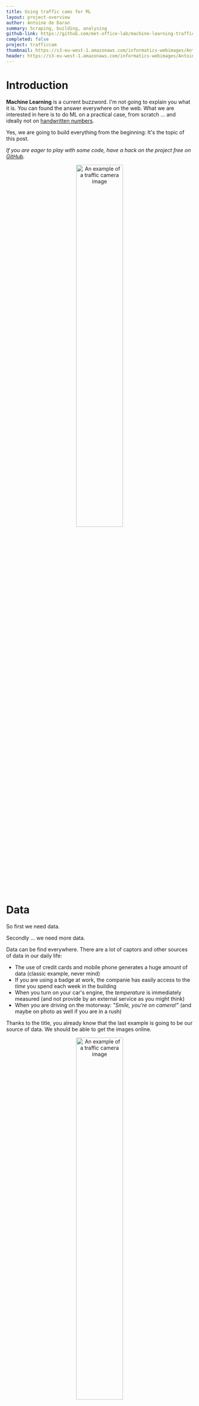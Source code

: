 ```yaml
---
title: Using traffic cams for ML
layout: project-overview
author: Antoine de Daran
summary: Scraping, building, analysing
github-link: https://github.com/met-office-lab/machine-learning-traffic-cams
completed: false
project: trafficcam
thumbnail: https://s3-eu-west-1.amazonaws.com/informatics-webimages/Antoine%27s+image/thumbnail_using-traffic-cams-to-do-ml.png
header: https://s3-eu-west-1.amazonaws.com/informatics-webimages/Antoine%27s+image/header_using-traffic-cams-to-do-ml.png
---
```


# Introduction
**Machine Learning** is a current buzzword. I'm not going to explain you what it is. You can found the answer everywhere on the web. What we are interested in here is to do ML on a practical case, from scratch ... and ideally not on [handwritten numbers](https://www.tensorflow.org/versions/r0.7/tutorials/mnist/download/index.html).

Yes, we are going to build everything from the beginning: It's the topic of this post.

*If you are eager to play with some code, have a hack on the project free on [GitHub](https://github.com/met-office-lab/machine-learning-traffic-cams).*

<p style="text-align:center"><img src="https://s3-eu-west-1.amazonaws.com/informatics-webimages/Antoine%27s+image/trafficcam.gif" alt="An example of a traffic camera image" width="50%" height="50%"></p>

# Data
So first we need data.

Secondly ... we need more data.

Data can be find everywhere. There are a lot of captors and other sources of data in our daily life:

* The use of credit cards and mobile phone generates a huge amount of data (classic example, never mind)
* If you are using a badge at work, the companie has easily access to the *time* you spend each week in the building
* When you turn on your car's engine, the *temperature* is immediately measured (and not provide by an external service as you might think)
* When you are driving on the motorway: *"Smile, you're on camera!"* (and maybe on photo as well if you are in a rush)

Thanks to the title, you already know that the last example is going to be our source of data. We should be able to get the images online.

<p style="text-align:center"><img src="https://s3-eu-west-1.amazonaws.com/informatics-webimages/Antoine%27s+image/TL-405969_2016-08-10T09-26-34.417Z.jpg" alt="An example of a traffic camera image" width="50%" height="50%"></p>
<cite><center><strong>An example of a traffic camera image</strong></center></cite>


On every images, as a human, you can easily say if it's rainy, cloudy, sunny or snowy. The luminosity and all the colours give you also information about when the image as been taken, for instance.

Basically, we want to train the machine to recognize the weather. *Snow* is the hardest weather to forecast because it's depent on small differences of pressure, temperature and heights of clouds. With images, we won't look for the sky only. To know if it's snowy, it's easier to look at the floor. The amount of white could give you the answer and caracterize the snowy weather.

### Image acquisition: How? Where? When? Looking for a good API ...
How to get the images in an automatical way? And where? It has been the first issue of this project.

After a quick walk through on [Traffic England](http://www.trafficengland.com/), the traffic cam images seems to respect the same modele. It's quite convenient for us, we don't need to make the images uniform. Uniformity is essential to do ML or any images analyses because you cannot compare two items that are not homogenous.

[Exelis’ Helios](https://helios.earth/) Weather Platform's has been the open data API I used. For this back end problem, I chose JavaScript and the [Node.js](https://nodejs.org/en/) environment.

![Helios](https://s3-eu-west-1.amazonaws.com/informatics-webimages/Antoine%27s+image/HeliosAPI.png)
<cite><center><strong>Here is the map of the cam on Helios API</strong></center></cite>

Each camera have a unique URL and an identification number, which is readable in the URL.  Scrapping begins. With this [script](https://github.com/met-office-lab/machine-learning-traffic-cams/blob/master/src/scrapingURL/js/scrapingURL.js) you can create a csv file of all the camera [URLs](https://github.com/met-office-lab/machine-learning-traffic-cams/blob/master/resources/webcams.csv) available in UK on the API. Being aware of all the problems of authorazations and keys on each platform, you can scrape the images and store it on an AWS S3 bucket. Code [here](https://github.com/met-office-lab/machine-learning-traffic-cams/blob/master/src/index.js).

![csv](https://s3-eu-west-1.amazonaws.com/informatics-webimages/Antoine%27s+image/csvPicture.png)
<cite><center><strong>Inside the red box, the camera Id</strong></center></cite>

Because we always want to have more data to analyse, I decided to scrape images every day. Hopefully, this GitHub [project](https://github.com/ncb000gt/node-cron) makes cron job easier to run in Node.js environment. You just have to take into account the refreshing time of cams.

`Cron job using node-cron`

        new CronJob('* * * * * *', function() {
            go()
        }, null, true, 'Europe/London')

<cite><center><strong>The <em>go</em> function is my main</strong></center></cite>

### Enough to teach the machine?
When we are going to teach the weather on an image to our computer, we need to have the answer. And we are not going to observe every images to get it. So *No*, it's not enough. It's time to acquire metadata for our images!

Thanks to [datapoint-js](https://github.com/jacobtomlinson/datapoint-js), [Met Office](http://www.metoffice.gov.uk/datapoint)'s observations are available. Let scrapes daily forecast where our cameras are at the same time we scrape the images.

Using an AWS DynamoDB table to store our weather items, we must be sure they are unique. To do so, we need a primary key and a sort key. I chose the camera ID as the primary key. For the sort key, the scraping time makes each item unique.

![DynamoDB](https://s3-eu-west-1.amazonaws.com/informatics-webimages/Antoine%27s+image/DBtables.png)
<cite><center><strong>Our items store on a DynamoDB table</strong></center></cite>

# Processing
According to me, **Python** is more appropriate than **JS** to do statistics. The [CADL](https://github.com/pkmital/CADL) project on GitHub has been really helpful for the beginner in ML I am. That's why I use [TensorFlow](https://www.tensorflow.org/) in my [Jupyter Notebook](http://jupyter.readthedocs.io/en/latest/install.html) to begin the processing.

Using 100 traffic images, the [session-1](https://github.com/pkmital/CADL/blob/master/session-1/session-1.ipynb) gave already interesting results.

<p style="text-align:center"><img src="https://s3-eu-west-1.amazonaws.com/informatics-webimages/Antoine%27s+image/thumbnail_using-traffic-cams-to-do-ml.png" alt="Dataset of images." width="70%" height="70%"></p>
<cite><center><strong>Here is the dataset I use</strong></center></cite>

Basically, we concider each image as an array of RGB component. So the size of our dataset follow this form: **N**x**H**x**W**x**C**:

* **N** is the number of image in your dataset, so here *100*.
* **H** is the height of an image, it's *100* pixels for every images.
* **W** is the width: *100* as well.
* **C** is a *3D array* of RGB component.

For instance `(0, 0, 99, 2)` refer to the *blue component* of the *top right* pixel of the *first* image of our dataset (in Python, the first index of lists and arrays is **0**). Furthermore, if:

* `(0, 99, 0, 0) = 0`
* `(0, 99, 0, 1) = 255`
* `(0, 99, 0, 2) = 255`

That means that the colour of our present working pixel is **Cyan**.

Knowing that, we can calculate classic mathematical elements as:

* The mean image: it show you the frame of all images. We can recognize the road, green elements on each side of it and a grey area in the bottom: that's the sky.

<p style="text-align:center"><img src="https://s3-eu-west-1.amazonaws.com/informatics-webimages/Antoine%27s+image/mean.png" alt="Mean image for the current dataset." width="50%" height="50%"></p>
<cite><center><strong>Mean image for the previous dataset</strong></center></cite>

* The standard deviation image that tell you where the more likely changes are going to append in your dataset comparing to the mean.

<p style="text-align:center"><img src="https://s3-eu-west-1.amazonaws.com/informatics-webimages/Antoine%27s+image/std.png" alt="Standard deviation image for the current dataset." width="50%" height="50%"></p>
<cite><center><strong>Standard deviation image for the previous dataset</strong></center></cite>

* Then, based on the previous results, we can calculate the normalized dataset.

<p style="text-align:center"><img src="https://s3-eu-west-1.amazonaws.com/informatics-webimages/Antoine%27s+image/datasetNormalize.png" alt="The normalized dataset" width="50%" height="50%"></p>
<cite><center><strong>The normalized dataset</strong></center></cite>

All of those operations are define in the *graph* of our neural network. It's when we are going to open a session that they are going to be run.

I am going to let you train your programm on your own ... because I am working on it for the moment!

# Next step
Configuring Lambda function on AWS would avoid you to run the cron job on your own machine. It would handle bigger file and allowed you to scrape at anytime and anywhere.

Have a look on [kappa](https://github.com/garnaat/kappa) if you are as lazy as me. It's a command line tool that makes deployment, updating and test functions easier to set up. Now let's go to work!